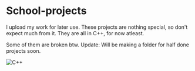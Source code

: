 # School-projects
I upload my work for later use. 
These projects are nothing special, so don't expect much from it.
They are all in C++, for now atleast.


Some of them are broken btw.
Update: Will be making a folder for half done projects soon.

![C++](https://user-images.githubusercontent.com/76806565/195432310-981ef2fa-0dfb-4bdc-b50b-e522719b16cc.png)
